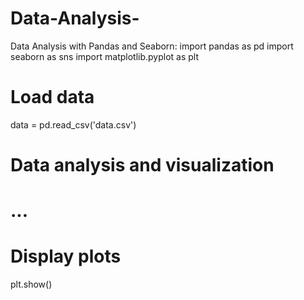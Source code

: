# Data-Analysis-
Data Analysis with Pandas and Seaborn:
import pandas as pd
import seaborn as sns
import matplotlib.pyplot as plt

# Load data
data = pd.read_csv('data.csv')

# Data analysis and visualization
# ...

# Display plots
plt.show()
